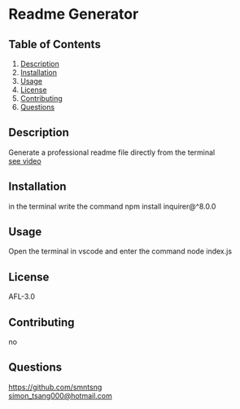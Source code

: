 # Readme Generator 

## Table of Contents

1. [Description](#Description)
2. [Installation](#Installation)
3. [Usage](#Usage)
4. [License](#License)
5. [Contributing](#Contributing)
6. [Questions](#Questions)

## Description
Generate a professional readme file directly from the terminal <br/>
[see video](https://drive.google.com/file/d/1sGS9e9fEwGGlKaRrXQSgyGj7paX-lEN6/view?usp=sharing)

## Installation 
in the terminal write the command npm install inquirer@^8.0.0 

## Usage 
Open the terminal in vscode and enter the command node index.js 

## License 
AFL-3.0

## Contributing 
no

## Questions 
https://github.com/smntsng <br/>
simon_tsang000@hotmail.com